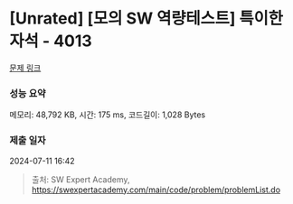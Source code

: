 # [Unrated] [모의 SW 역량테스트] 특이한 자석 - 4013 

[문제 링크](https://swexpertacademy.com/main/code/problem/problemDetail.do?contestProbId=AWIeV9sKkcoDFAVH) 

### 성능 요약

메모리: 48,792 KB, 시간: 175 ms, 코드길이: 1,028 Bytes

### 제출 일자

2024-07-11 16:42



> 출처: SW Expert Academy, https://swexpertacademy.com/main/code/problem/problemList.do